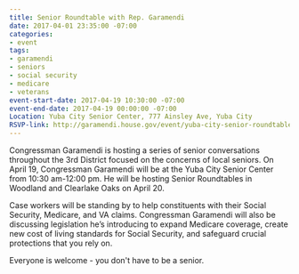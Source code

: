 ```yaml
---
title: Senior Roundtable with Rep. Garamendi
date: 2017-04-01 23:35:00 -07:00
categories:
- event
tags:
- garamendi
- seniors
- social security
- medicare
- veterans
event-start-date: 2017-04-19 10:30:00 -07:00
event-end-date: 2017-04-19 00:00:00 -07:00
Location: Yuba City Senior Center, 777 Ainsley Ave, Yuba City
RSVP-link: http://garamendi.house.gov/event/yuba-city-senior-roundtable
---
```


Congressman Garamendi is hosting a series of senior conversations throughout the 3rd District focused on the concerns of local seniors. On April 19, Congressman Garamendi will be at the Yuba City Senior Center from 10:30 am-12:00 pm. He will be hosting Senior Roundtables in Woodland and Clearlake Oaks on April 20.

Case workers will be standing by to help constituents with their Social Security, Medicare, and VA claims. Congressman Garamendi will also be discussing legislation he’s introducing to expand Medicare coverage, create new cost of living standards for Social Security, and safeguard crucial protections that you rely on. 

Everyone is welcome - you don't have to be a senior.

